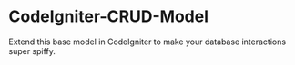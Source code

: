 CodeIgniter-CRUD-Model
======================

Extend this base model in CodeIgniter to make your database interactions super spiffy.